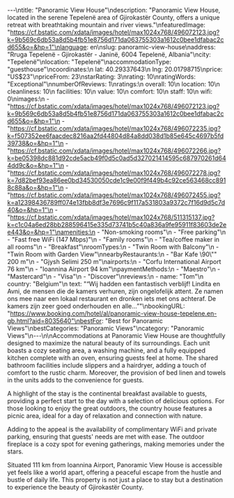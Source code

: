 ---\ntitle: "Panoramic View House"\ndescription: "Panoramic View House, located in the serene Tepelenë area of Gjirokastër County, offers a unique retreat with breathtaking mountain and river views."\nfeaturedImage: "https://cf.bstatic.com/xdata/images/hotel/max1024x768/496072123.jpg?k=9b569c6db53a8d5b4fb51e8756d171da063755303a1612c0bee1dfabac2cd655&o=&hp=1"\nlanguage: en\nslug: panoramic-view-house\naddress: "Rruga Tepelenë - Gjirokastër - Janinë, 6004 Tepelenë, Albania"\ncity: "Tepelenë"\nlocation: "Tepelenë"\naccommodationType: "guesthouse"\ncoordinates:\n  lat: 40.29337643\n  lng: 20.01798715\nprice: "US$23"\npriceFrom: 23\nstarRating: 3\nrating: 10\nratingWords: "Exceptional"\nnumberOfReviews: 1\nratings:\n  overall: 10\n  location: 10\n  cleanliness: 10\n  facilities: 10\n  value: 10\n  comfort: 10\n  staff: 10\n  wifi: 0\nimages:\n  - "https://cf.bstatic.com/xdata/images/hotel/max1024x768/496072123.jpg?k=9b569c6db53a8d5b4fb51e8756d171da063755303a1612c0bee1dfabac2cd655&o=&hp=1"\n  - "https://cf.bstatic.com/xdata/images/hotel/max1024x768/496072235.jpg?k=f507352ee6faacdec8216aa2fd44804d84a8dd038d1b85e645c4697b5fd39738&o=&hp=1"\n  - "https://cf.bstatic.com/xdata/images/hotel/max1024x768/496072266.jpg?k=be05398dc881d92cde5acb49f0d5c0ad5d327021414595c687970261d644dd9c&o=&hp=1"\n  - "https://cf.bstatic.com/xdata/images/hotel/max1024x768/496072278.jpg?k=7d82bef93ea86ee0bd34530050cde1c9e00f9f449b4c92ce563468cc8918c88a&o=&hp=1"\n  - "https://cf.bstatic.com/xdata/images/hotel/max1024x768/496072455.jpg?k=a12398436789ff074e13fbb8df3e7696c9f117a531803a9372c7f16d9d5c7d40&o=&hp=1"\n  - "https://cf.bstatic.com/xdata/images/hotel/max1024x768/511315137.jpg?k=c1c04a6ed28bb288596415e335d73741b5c40a836a9fe95911f83603de2ee443&o=&hp=1"\namenities:\n  - "Non-smoking rooms"\n  - "Free parking"\n  - "Fast free WiFi (147 Mbps)"\n  - "Family rooms"\n  - "Tea/coffee maker in all rooms"\n  - "Breakfast"\nroomTypes:\n  - "Twin Room with Balcony"\n  - "Twin Room with Garden View"\nnearbyRestaurants:\n  - "Bar Kafe \90\\"\" 200 m"\n  - "Gjysh Selimi 250 m"\nairports:\n  - "Corfu International Airport 76 km"\n  - "Ioannina Airport 94 km"\npaymentMethods:\n  - "Maestro"\n  - "Mastercard"\n  - "Visa"\n  - "Discover"\nreviews:\n  - name: "Tom"\n    country: "Belgium"\n    text: "“Wij hadden een fantastisch verblijf! Lindita en Avni, de mensen die de kamers verhuren, zijn ongelofelijk attent. Ze namen ons mee naar een lokaal restaurant en dronken iets met ons achteraf. De kamers zijn zeer goed onderhouden en alle...”"\nbookingURL: "https://www.booking.com/hotel/al/panoramic-view-house-tepelene.en-gb.html?aid=8035640"\nbestFor: "Best for Panoramic Views"\nbestCategories: "Panoramic Views"\ncategory: "Panoramic Views"\n---\n\nAccommodations at Panoramic View House are thoughtfully designed to maximize the natural beauty of its surroundings. Each unit boasts a cozy seating area, a washing machine, and a fully equipped kitchen complete with an oven, ensuring guests feel at home. The shared bathroom facilities include slippers and a hairdryer, adding a touch of comfort to the rustic charm. Moreover, the provision of bed linen and towels in the units adds to the convenience for guests.

A highlight of the stay is the continental breakfast available to guests, providing a perfect start to the day with a selection of delicious options. For those looking to enjoy the great outdoors, the country house features a picnic area, ideal for a day of relaxation and connection with nature.

Adding to the appeal is the availability of complimentary WiFi and private parking, ensuring that guests' needs are met with ease. The outdoor fireplace is a cozy spot for evening gatherings, making memories under the stars.

Situated 111 km from Ioannina Airport, Panoramic View House is accessible yet feels like a world apart, offering a peaceful escape from the hustle and bustle of daily life. This property is not just a place to stay but a destination to experience the beauty of Gjirokastër County.